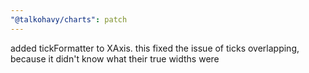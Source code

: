 ```yaml
---
"@talkohavy/charts": patch
---
```


added tickFormatter to XAxis. this fixed the issue of ticks overlapping, because it didn't know what their true widths were
